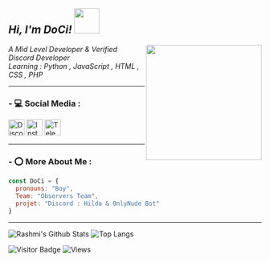 <h2><em> Hi, I'm DoCi! <img src="https://cdn.discordapp.com/emojis/880521883739648060.gif?size=4096" width="50"></h2>
<img align='right' src="https://cdn.discordapp.com/attachments/869114893096345600/911259802364178463/Logo.png" width="230">
<p>A Mid Level Developer & Verified Discord Developer </br>Learning : 
Python , JavaScript , HTML , CSS , PHP
</em></p>

---
### - 💻 Social Media :

<p align="left">
<a href="https://discord.gg/Ed2EHXunFA"><img alt="Discord - 家 doci ZΞTA#7191" title="Discord - ろ𝐃𝐨𝐜𝐢 𝐂𝐢𝐞𝐥𝐨#5230" height="32" width="32" src=https://cdn.discordapp.com/attachments/906990335006220318/911332020028846181/discord-mascot.png></a>
<a href="https://instagram.com/soroushmkz"><img alt="Instagram - DoCi" title="Instagram - DoCi" height="32" width="32" src=https://cdn.discordapp.com/attachments/864936919312629850/911264557777952869/instagram.png></a>
  <a href="https://t.me/DoCi_Mk"><img alt="Telegram - DoCi" title="Telegram - DoCi" height="32" width="32" src=https://cdn.discordapp.com/attachments/912414110732419123/916621972081885204/telegram_PNG34.png></a>

</p>

---


### - ⭕ More About Me :

```javascript
const DoCi = {
  pronouns: "Boy",
  Team: "Observers Team",
  projet: "Discord : Hilda & OnlyNude Bot"
}
```

---

![Rashmi's Github Stats](https://github-readme-stats.vercel.app/api?username=DoCi-Mk&count_private=true&show_icons=true&include_all_commits=true)
![Top Langs](https://github-readme-stats.vercel.app/api/top-langs/?username=DoCi-Mk&hide=TeX&layout=compact)

![Visitor Badge](https://visitor-badge.laobi.icu/badge?page_id=DoCi-Mk.DoCi-Mk)
![Views](https://komarev.com/ghpvc/?username=DoCi-Mk&style=flat-square&label=Views)
